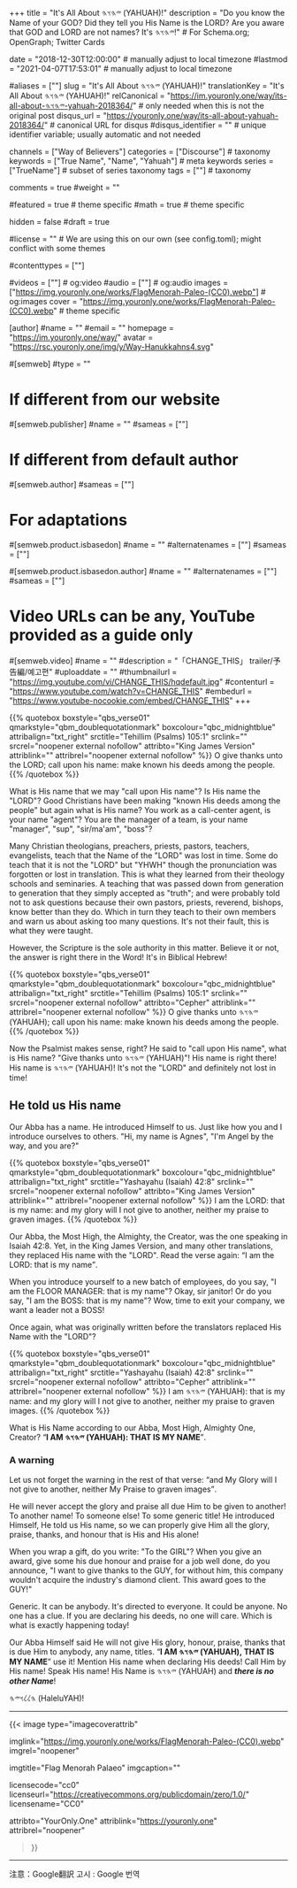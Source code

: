 +++
title = "It's All About 𐤉𐤄𐤅𐤄 (YAHUAH)!"
description = "Do you know the Name of your GOD? Did they tell you His Name is the LORD? Are you aware that GOD and LORD are not names? It's 𐤉𐤄𐤅𐤄!"  # For Schema.org; OpenGraph; Twitter Cards

date = "2018-12-30T12:00:00"                          # manually adjust to local timezone
#lastmod = "2021-04-07T17:53:01"                 # manually adjust to local timezone

#aliases = [""]
slug = "It's All About 𐤉𐤄𐤅𐤄 (YAHUAH)!"
translationKey = "It's All About 𐤉𐤄𐤅𐤄 (YAHUAH)!"
relCanonical = "https://im.youronly.one/way/its-all-about-𐤉𐤄𐤅𐤄-yahuah-2018364/"                           # only needed when this is not the original post
disqus_url = "https://youronly.one/way/its-all-about-yahuah-2018364/"                              # canonical URL for disqus
#disqus_identifier = ""                     # unique identifier variable; usually automatic and not needed

channels = ["Way of Believers"]
categories = ["Discourse"]                           # taxonomy
keywords = ["True Name", "Name", "Yahuah"]                             # meta keywords
series = ["TrueName"]                               # subset of series taxonomy
tags = [""]                                 # taxonomy

comments = true
#weight = ""

#featured = true                              # theme specific
#math = true                                  # theme specific

hidden = false
#draft = true

#license = ""                                 # We are using this on our own (see config.toml); might conflict with some themes

#contenttypes = [""]

#videos = [""]                                # og:video
#audio = [""]                                 # og:audio
images = ["https://img.youronly.one/works/FlagMenorah-Paleo-(CC0).webp"]    # og:images
cover = "https://img.youronly.one/works/FlagMenorah-Paleo-(CC0).webp"       # theme specific

[author]
#name = ""
#email = ""
homepage = "https://im.youronly.one/way/"
avatar = "https://rsc.youronly.one/img/y/Way-Hanukkahns4.svg"

#[semweb]
#type = ""

# If different from our website
#[semweb.publisher]
#name = ""
#sameas = [""]

# If different from default author
#[semweb.author]
#sameas = [""]

# For adaptations
#[semweb.product.isbasedon]
#name = ""
#alternatenames = [""]
#sameas = [""]

#[semweb.product.isbasedon.author]
#name = ""
#alternatenames = [""]
#sameas = [""]

# Video URLs can be any, YouTube provided as a guide only
#[semweb.video]
#name = ""
#description = "「CHANGE_THIS」 trailer/予告編/예고편"
#uploaddate = ""
#thumbnailurl = "https://img.youtube.com/vi/CHANGE_THIS/hqdefault.jpg"
#contenturl = "https://www.youtube.com/watch?v=CHANGE_THIS"
#embedurl = "https://www.youtube-nocookie.com/embed/CHANGE_THIS"
+++

{{% quotebox boxstyle="qbs_verse01" qmarkstyle="qbm_doublequotationmark" boxcolour="qbc_midnightblue" attribalign="txt_right" srctitle="Tehillim (Psalms) 105:1" srclink="" srcrel="noopener external nofollow" attribto="King James Version" attriblink="" attribrel="noopener external nofollow" %}}
O give thanks unto the LORD; call upon his name: make known his deeds among the people.
{{% /quotebox %}}

<!--more-->

What is His name that we may "call upon His name"? Is His name the "LORD"? Good Christians have been making "known His deeds among the people" but again what is His name? You work as a call-center agent, is your name "agent"? You are the manager of a team, is your name "manager", "sup", "sir/ma'am", "boss"?

Many Christian theologians, preachers, priests, pastors, teachers, evangelists, teach that the Name of the "LORD" was lost in time. Some do teach that it is not the "LORD" but "YHWH" though the pronunciation was forgotten or lost in translation. This is what they learned from their theology schools and seminaries. A teaching that was passed down from generation to generation that they simply accepted as "truth"; and were probably told not to ask questions because their own pastors, priests, reverend, bishops, know better than they do. Which in turn they teach to their own members and warn us about asking too many questions. It's not their fault, this is what they were taught.

However, the Scripture is the sole authority in this matter. Believe it or not, the answer is right there in the Word! It's in Biblical Hebrew!

{{% quotebox boxstyle="qbs_verse01" qmarkstyle="qbm_doublequotationmark" boxcolour="qbc_midnightblue" attribalign="txt_right" srctitle="Tehillim (Psalms) 105:1" srclink="" srcrel="noopener external nofollow" attribto="Cepher" attriblink="" attribrel="noopener external nofollow" %}}
O give thanks unto <bdo lang="hbo-Hebr" dir="rtl">𐤉𐤄𐤅𐤄</bdo> (YAHUAH); call upon his name: make known his deeds among the people.
{{% /quotebox %}}

Now the Psalmist makes sense, right? He said to "call upon His name", what is His name? "Give thanks unto <bdo lang="hbo-Hebr" dir="rtl">𐤉𐤄𐤅𐤄</bdo> (YAHUAH)"! His name is right there! His name is <bdo lang="hbo-Hebr" dir="rtl">𐤉𐤄𐤅𐤄</bdo> (YAHUAH)! It's not the "LORD" and definitely not lost in time!

## He told us His name
Our Abba has a name. He introduced Himself to us. Just like how you and I introduce ourselves to others. "Hi, my name is Agnes", "I'm Angel by the way, and you are?"

{{% quotebox boxstyle="qbs_verse01" qmarkstyle="qbm_doublequotationmark" boxcolour="qbc_midnightblue" attribalign="txt_right" srctitle="Yashayahu (Isaiah) 42:8" srclink="" srcrel="noopener external nofollow" attribto="King James Version" attriblink="" attribrel="noopener external nofollow" %}}
I am the LORD: that is my name: and my glory will I not give to another, neither my praise to graven images.
{{% /quotebox %}}

Our Abba, the Most High, the Almighty, the Creator, was the one speaking in Isaiah 42:8. Yet, in the King James Version, and many other translations, they replaced His name with the "LORD". Read the verse again: <q>I am the LORD: that is my name</q>.

When you introduce yourself to a new batch of employees, do you say, "I am the FLOOR MANAGER: that is my name"? Okay, sir janitor! Or do you say, "I am the BOSS: that is my name"? Wow, time to exit your company, we want a leader not a BOSS!

Once again, what was originally written before the translators replaced His Name with the "LORD"?

{{% quotebox boxstyle="qbs_verse01" qmarkstyle="qbm_doublequotationmark" boxcolour="qbc_midnightblue" attribalign="txt_right" srctitle="Yashayahu (Isaiah) 42:8" srclink="" srcrel="noopener external nofollow" attribto="Cepher" attriblink="" attribrel="noopener external nofollow" %}}
I am <bdo lang="hbo-Hebr" dir="rtl">𐤉𐤄𐤅𐤄</bdo> (YAHUAH): that is my name: and my glory will I not give to another, neither my praise to graven images.
{{% /quotebox %}}

What is His Name according to our Abba, Most High, Almighty One, Creator? <q><strong>I AM <bdo lang="hbo-Hebr" dir="rtl">𐤉𐤄𐤅𐤄</bdo> (YAHUAH): THAT IS MY NAME</strong></q>.

### A warning
Let us not forget the warning in the rest of that verse: <q>and My Glory will I not give to another, neither My Praise to graven images</q>.

He will never accept the glory and praise all due Him to be given to another! To another name! To someone else! To some generic title! He introduced Himself, He told us His name, so we can properly give Him all the glory, praise, thanks, and honour that is His and His alone!

When you wrap a gift, do you write: "To the GIRL"? When you give an award, give some his due honour and praise for a job well done, do you announce, "I want to give thanks to the GUY, for without him, this company wouldn't acquire the industry's diamond client. This award goes to the GUY!"

Generic. It can be anybody. It's directed to everyone. It could be anyone. No one has a clue. If you are declaring his deeds, no one will care. Which is what is exactly happening today!

Our Abba Himself said He will not give His glory, honour, praise, thanks that is due Him to anybody, any name, titles. <q><strong>I AM <bdo lang="hbo-Hebr" dir="rtl">𐤉𐤄𐤅𐤄</bdo> (YAHUAH), THAT IS MY NAME</strong></q> use it! Mention His name when declaring His deeds! Call Him by His name! Speak His name! His Name is <bdo lang="hbo-Hebr" dir="rtl">𐤉𐤄𐤅𐤄</bdo> (YAHUAH) and ***there is no other Name***!

<bdo dir="rtl" lang="hbo-Hebr">𐤄𐤋𐤋𐤅𐤉𐤄</bdo> (HaleluYAH)!

-------

{{< image
  type="imagecoverattrib"

  imglink="https://img.youronly.one/works/FlagMenorah-Paleo-(CC0).webp"
  imgrel="noopener"

  imgtitle="Flag Menorah Palaeo"
  imgcaption=""

  licensecode="cc0"
  licenseurl="https://creativecommons.org/publicdomain/zero/1.0/"
  licensename="CC0"

  attribto="YourOnly.One"
  attriblink="https://youronly.one"
  attribrel="noopener"
>}}

-------

注意：Google翻訳
고시 : Google 번역

